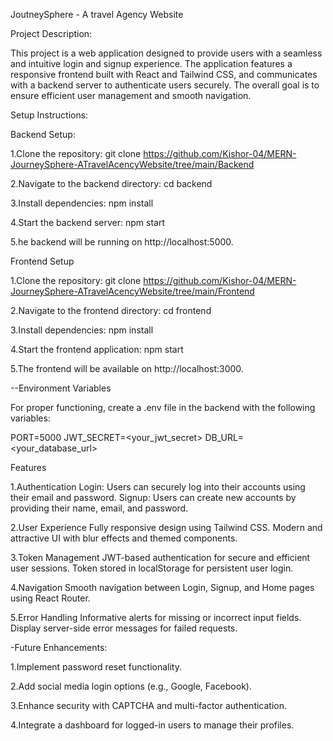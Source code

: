 JoutneySphere - A travel Agency Website

Project Description:

This project is a web application designed to provide users with a seamless and intuitive login and signup experience. 
The application features a responsive frontend built with React and Tailwind CSS, and communicates with a backend server 
to authenticate users securely. The overall goal is to ensure efficient user management and smooth navigation.




Setup Instructions:

Backend Setup:

1.Clone the repository:
git clone https://github.com/Kishor-04/MERN-JourneySphere-ATravelAcencyWebsite/tree/main/Backend

2.Navigate to the backend directory:
cd backend

3.Install dependencies:
npm install

4.Start the backend server:
npm start

5.he backend will be running on http://localhost:5000.




Frontend Setup

1.Clone the repository:
git clone https://github.com/Kishor-04/MERN-JourneySphere-ATravelAcencyWebsite/tree/main/Frontend

2.Navigate to the frontend directory:
cd frontend

3.Install dependencies:
npm install

4.Start the frontend application:
npm start

5.The frontend will be available on http://localhost:3000.




--Environment Variables

For proper functioning, create a .env file in the backend with the following variables:

PORT=5000
JWT_SECRET=<your_jwt_secret>
DB_URL=<your_database_url>




Features

1.Authentication
Login: Users can securely log into their accounts using their email and password.
Signup: Users can create new accounts by providing their name, email, and password.

2.User Experience
Fully responsive design using Tailwind CSS.
Modern and attractive UI with blur effects and themed components.

3.Token Management
JWT-based authentication for secure and efficient user sessions.
Token stored in localStorage for persistent user login.

4.Navigation
Smooth navigation between Login, Signup, and Home pages using React Router.

5.Error Handling
Informative alerts for missing or incorrect input fields.
Display server-side error messages for failed requests.




-Future Enhancements:

1.Implement password reset functionality.

2.Add social media login options (e.g., Google, Facebook).

3.Enhance security with CAPTCHA and multi-factor authentication.

4.Integrate a dashboard for logged-in users to manage their profiles.
